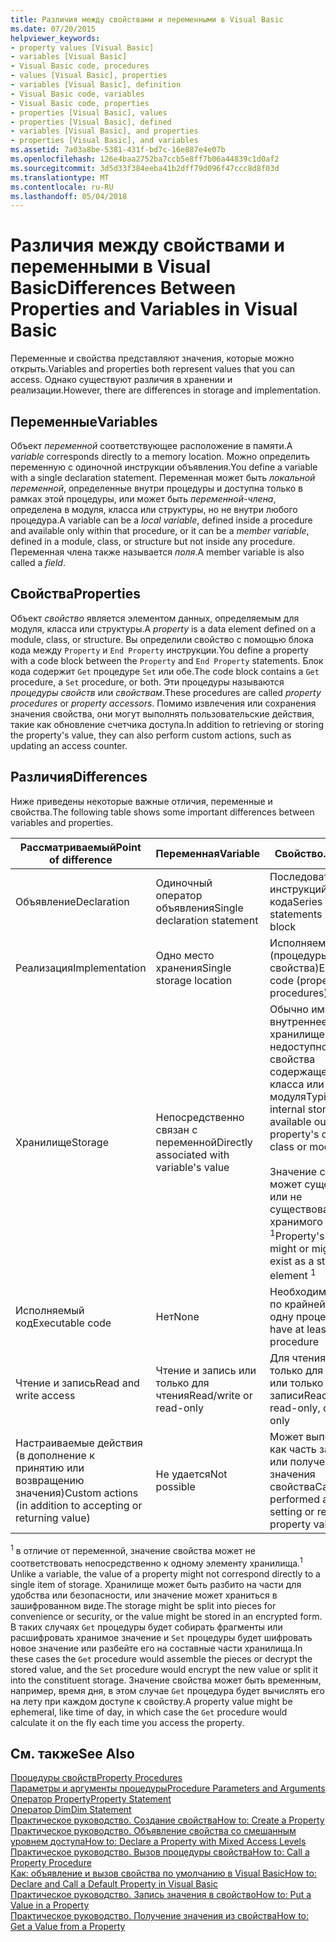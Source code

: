 ```yaml
---
title: Различия между свойствами и переменными в Visual Basic
ms.date: 07/20/2015
helpviewer_keywords:
- property values [Visual Basic]
- variables [Visual Basic]
- Visual Basic code, procedures
- values [Visual Basic], properties
- variables [Visual Basic], definition
- Visual Basic code, variables
- Visual Basic code, properties
- properties [Visual Basic], values
- properties [Visual Basic], defined
- variables [Visual Basic], and properties
- properties [Visual Basic], and variables
ms.assetid: 7a03a8be-5381-431f-bd7c-16e887e4e07b
ms.openlocfilehash: 126e4baa2752ba7ccb5e8ff7b06a44839c1d0af2
ms.sourcegitcommit: 3d5d33f384eeba41b2dff79d096f47ccc8d8f03d
ms.translationtype: MT
ms.contentlocale: ru-RU
ms.lasthandoff: 05/04/2018
---
```

# <a name="differences-between-properties-and-variables-in-visual-basic"></a><span data-ttu-id="ed990-102">Различия между свойствами и переменными в Visual Basic</span><span class="sxs-lookup"><span data-stu-id="ed990-102">Differences Between Properties and Variables in Visual Basic</span></span>
<span data-ttu-id="ed990-103">Переменные и свойства представляют значения, которые можно открыть.</span><span class="sxs-lookup"><span data-stu-id="ed990-103">Variables and properties both represent values that you can access.</span></span> <span data-ttu-id="ed990-104">Однако существуют различия в хранении и реализации.</span><span class="sxs-lookup"><span data-stu-id="ed990-104">However, there are differences in storage and implementation.</span></span>  
  
## <a name="variables"></a><span data-ttu-id="ed990-105">Переменные</span><span class="sxs-lookup"><span data-stu-id="ed990-105">Variables</span></span>  
 <span data-ttu-id="ed990-106">Объект *переменной* соответствующее расположение в памяти.</span><span class="sxs-lookup"><span data-stu-id="ed990-106">A *variable* corresponds directly to a memory location.</span></span> <span data-ttu-id="ed990-107">Можно определить переменную с одиночной инструкции объявления.</span><span class="sxs-lookup"><span data-stu-id="ed990-107">You define a variable with a single declaration statement.</span></span> <span data-ttu-id="ed990-108">Переменная может быть *локальной переменной*, определенные внутри процедуры и доступна только в рамках этой процедуры, или может быть *переменной-члена*, определена в модуля, класса или структуры, но не внутри любого процедура.</span><span class="sxs-lookup"><span data-stu-id="ed990-108">A variable can be a *local variable*, defined inside a procedure and available only within that procedure, or it can be a *member variable*, defined in a module, class, or structure but not inside any procedure.</span></span> <span data-ttu-id="ed990-109">Переменная члена также называется *поля*.</span><span class="sxs-lookup"><span data-stu-id="ed990-109">A member variable is also called a *field*.</span></span>  
  
## <a name="properties"></a><span data-ttu-id="ed990-110">Свойства</span><span class="sxs-lookup"><span data-stu-id="ed990-110">Properties</span></span>  
 <span data-ttu-id="ed990-111">Объект *свойство* является элементом данных, определяемым для модуля, класса или структуры.</span><span class="sxs-lookup"><span data-stu-id="ed990-111">A *property* is a data element defined on a module, class, or structure.</span></span> <span data-ttu-id="ed990-112">Вы определили свойство с помощью блока кода между `Property` и `End Property` инструкции.</span><span class="sxs-lookup"><span data-stu-id="ed990-112">You define a property with a code block between the `Property` and `End Property` statements.</span></span> <span data-ttu-id="ed990-113">Блок кода содержит `Get` процедуре `Set` или обе.</span><span class="sxs-lookup"><span data-stu-id="ed990-113">The code block contains a `Get` procedure, a `Set` procedure, or both.</span></span> <span data-ttu-id="ed990-114">Эти процедуры называются *процедуры свойств* или *свойствам*.</span><span class="sxs-lookup"><span data-stu-id="ed990-114">These procedures are called *property procedures* or *property accessors*.</span></span> <span data-ttu-id="ed990-115">Помимо извлечения или сохранения значения свойства, они могут выполнять пользовательские действия, такие как обновление счетчика доступа.</span><span class="sxs-lookup"><span data-stu-id="ed990-115">In addition to retrieving or storing the property's value, they can also perform custom actions, such as updating an access counter.</span></span>  
  
## <a name="differences"></a><span data-ttu-id="ed990-116">Различия</span><span class="sxs-lookup"><span data-stu-id="ed990-116">Differences</span></span>  
 <span data-ttu-id="ed990-117">Ниже приведены некоторые важные отличия, переменные и свойства.</span><span class="sxs-lookup"><span data-stu-id="ed990-117">The following table shows some important differences between variables and properties.</span></span>  
  
|<span data-ttu-id="ed990-118">Рассматриваемый</span><span class="sxs-lookup"><span data-stu-id="ed990-118">Point of difference</span></span>|<span data-ttu-id="ed990-119">Переменная</span><span class="sxs-lookup"><span data-stu-id="ed990-119">Variable</span></span>|<span data-ttu-id="ed990-120">Свойство.</span><span class="sxs-lookup"><span data-stu-id="ed990-120">Property</span></span>|  
|-------------------------|--------------|--------------|  
|<span data-ttu-id="ed990-121">Объявление</span><span class="sxs-lookup"><span data-stu-id="ed990-121">Declaration</span></span>|<span data-ttu-id="ed990-122">Одиночный оператор объявления</span><span class="sxs-lookup"><span data-stu-id="ed990-122">Single declaration statement</span></span>|<span data-ttu-id="ed990-123">Последовательность инструкций в блоке кода</span><span class="sxs-lookup"><span data-stu-id="ed990-123">Series of statements in a code block</span></span>|  
|<span data-ttu-id="ed990-124">Реализация</span><span class="sxs-lookup"><span data-stu-id="ed990-124">Implementation</span></span>|<span data-ttu-id="ed990-125">Одно место хранения</span><span class="sxs-lookup"><span data-stu-id="ed990-125">Single storage location</span></span>|<span data-ttu-id="ed990-126">Исполняемый код (процедуры свойства)</span><span class="sxs-lookup"><span data-stu-id="ed990-126">Executable code (property procedures)</span></span>|  
|<span data-ttu-id="ed990-127">Хранилище</span><span class="sxs-lookup"><span data-stu-id="ed990-127">Storage</span></span>|<span data-ttu-id="ed990-128">Непосредственно связан с переменной</span><span class="sxs-lookup"><span data-stu-id="ed990-128">Directly associated with variable's value</span></span>|<span data-ttu-id="ed990-129">Обычно имеет внутреннее хранилище недоступно вне свойства содержащего класса или модуля</span><span class="sxs-lookup"><span data-stu-id="ed990-129">Typically has internal storage not available outside the property's containing class or module</span></span><br /><br /> <span data-ttu-id="ed990-130">Значение свойства может существовать или не существовать в виде хранимого элемента <sup>1</sup></span><span class="sxs-lookup"><span data-stu-id="ed990-130">Property's value might or might not exist as a stored element <sup>1</sup></span></span>|  
|<span data-ttu-id="ed990-131">Исполняемый код</span><span class="sxs-lookup"><span data-stu-id="ed990-131">Executable code</span></span>|<span data-ttu-id="ed990-132">Нет</span><span class="sxs-lookup"><span data-stu-id="ed990-132">None</span></span>|<span data-ttu-id="ed990-133">Необходимо иметь по крайней мере одну процедуру</span><span class="sxs-lookup"><span data-stu-id="ed990-133">Must have at least one procedure</span></span>|  
|<span data-ttu-id="ed990-134">Чтение и запись</span><span class="sxs-lookup"><span data-stu-id="ed990-134">Read and write access</span></span>|<span data-ttu-id="ed990-135">Чтение и запись или только для чтения</span><span class="sxs-lookup"><span data-stu-id="ed990-135">Read/write or read-only</span></span>|<span data-ttu-id="ed990-136">Для чтения и записи только для чтения или только для записи</span><span class="sxs-lookup"><span data-stu-id="ed990-136">Read/write, read-only, or write-only</span></span>|  
|<span data-ttu-id="ed990-137">Настраиваемые действия (в дополнение к принятию или возвращению значения)</span><span class="sxs-lookup"><span data-stu-id="ed990-137">Custom actions (in addition to accepting or returning value)</span></span>|<span data-ttu-id="ed990-138">Не удается</span><span class="sxs-lookup"><span data-stu-id="ed990-138">Not possible</span></span>|<span data-ttu-id="ed990-139">Может выполняться как часть задания или получения значения свойства</span><span class="sxs-lookup"><span data-stu-id="ed990-139">Can be performed as part of setting or retrieving property value</span></span>|  
  
 <span data-ttu-id="ed990-140"><sup>1</sup> в отличие от переменной, значение свойства может не соответствовать непосредственно к одному элементу хранилища.</span><span class="sxs-lookup"><span data-stu-id="ed990-140"><sup>1</sup> Unlike a variable, the value of a property might not correspond directly to a single item of storage.</span></span> <span data-ttu-id="ed990-141">Хранилище может быть разбито на части для удобства или безопасности, или значение может храниться в зашифрованном виде.</span><span class="sxs-lookup"><span data-stu-id="ed990-141">The storage might be split into pieces for convenience or security, or the value might be stored in an encrypted form.</span></span> <span data-ttu-id="ed990-142">В таких случаях `Get` процедуры будет собирать фрагменты или расшифровать хранимое значение и `Set` процедуры будет шифровать новое значение или разбейте его на составные части хранилища.</span><span class="sxs-lookup"><span data-stu-id="ed990-142">In these cases the `Get` procedure would assemble the pieces or decrypt the stored value, and the `Set` procedure would encrypt the new value or split it into the constituent storage.</span></span> <span data-ttu-id="ed990-143">Значение свойства может быть временным, например, время дня, в этом случае `Get` процедура будет вычислять его на лету при каждом доступе к свойству.</span><span class="sxs-lookup"><span data-stu-id="ed990-143">A property value might be ephemeral, like time of day, in which case the `Get` procedure would calculate it on the fly each time you access the property.</span></span>  
  
## <a name="see-also"></a><span data-ttu-id="ed990-144">См. также</span><span class="sxs-lookup"><span data-stu-id="ed990-144">See Also</span></span>  
 [<span data-ttu-id="ed990-145">Процедуры свойств</span><span class="sxs-lookup"><span data-stu-id="ed990-145">Property Procedures</span></span>](./property-procedures.md)  
 [<span data-ttu-id="ed990-146">Параметры и аргументы процедуры</span><span class="sxs-lookup"><span data-stu-id="ed990-146">Procedure Parameters and Arguments</span></span>](./procedure-parameters-and-arguments.md)  
 [<span data-ttu-id="ed990-147">Оператор Property</span><span class="sxs-lookup"><span data-stu-id="ed990-147">Property Statement</span></span>](../../../../visual-basic/language-reference/statements/property-statement.md)  
 [<span data-ttu-id="ed990-148">Оператор Dim</span><span class="sxs-lookup"><span data-stu-id="ed990-148">Dim Statement</span></span>](../../../../visual-basic/language-reference/statements/dim-statement.md)  
 [<span data-ttu-id="ed990-149">Практическое руководство. Создание свойства</span><span class="sxs-lookup"><span data-stu-id="ed990-149">How to: Create a Property</span></span>](./how-to-create-a-property.md)  
 [<span data-ttu-id="ed990-150">Практическое руководство. Объявление свойства со смешанным уровнем доступа</span><span class="sxs-lookup"><span data-stu-id="ed990-150">How to: Declare a Property with Mixed Access Levels</span></span>](./how-to-declare-a-property-with-mixed-access-levels.md)  
 [<span data-ttu-id="ed990-151">Практическое руководство. Вызов процедуры свойства</span><span class="sxs-lookup"><span data-stu-id="ed990-151">How to: Call a Property Procedure</span></span>](./how-to-call-a-property-procedure.md)  
 [<span data-ttu-id="ed990-152">Как: объявление и вызов свойства по умолчанию в Visual Basic</span><span class="sxs-lookup"><span data-stu-id="ed990-152">How to: Declare and Call a Default Property in Visual Basic</span></span>](./how-to-declare-and-call-a-default-property.md)  
 [<span data-ttu-id="ed990-153">Практическое руководство. Запись значения в свойство</span><span class="sxs-lookup"><span data-stu-id="ed990-153">How to: Put a Value in a Property</span></span>](./how-to-put-a-value-in-a-property.md)  
 [<span data-ttu-id="ed990-154">Практическое руководство. Получение значения из свойства</span><span class="sxs-lookup"><span data-stu-id="ed990-154">How to: Get a Value from a Property</span></span>](./how-to-get-a-value-from-a-property.md)

